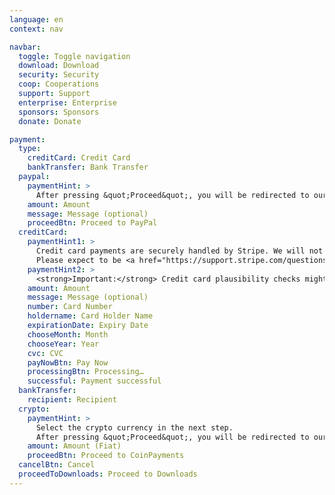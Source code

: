 ```yaml
---
language: en
context: nav

navbar:
  toggle: Toggle navigation
  download: Download
  security: Security
  coop: Cooperations
  support: Support
  enterprise: Enterprise
  sponsors: Sponsors
  donate: Donate

payment:
  type:
    creditCard: Credit Card
    bankTransfer: Bank Transfer
  paypal:
    paymentHint: >
      After pressing &quot;Proceed&quot;, you will be redirected to our PayPal site.
    amount: Amount
    message: Message (optional)
    proceedBtn: Proceed to PayPal
  creditCard:
    paymentHint1: >
      Credit card payments are securely handled by Stripe. We will not be able to see your card number or CVC.
      Please expect to be <a href="https://support.stripe.com/questions/i-have-a-charge-on-my-card-from-stripe-but-i-m-not-a-stripe-user" target="_blank">charged by Stripe</a>.
    paymentHint2: >
      <strong>Important:</strong> Credit card plausibility checks might fail when using anonymizing services such as proxies or Tor.
    amount: Amount
    message: Message (optional)
    number: Card Number
    holdername: Card Holder Name
    expirationDate: Expiry Date
    chooseMonth: Month
    chooseYear: Year
    cvc: CVC
    payNowBtn: Pay Now
    processingBtn: Processing…
    successful: Payment successful
  bankTransfer:
    recipient: Recipient
  crypto:
    paymentHint: >
      Select the crypto currency in the next step.
      After pressing &quot;Proceed&quot;, you will be redirected to our CoinPayments site.
    amount: Amount (Fiat)
    proceedBtn: Proceed to CoinPayments
  cancelBtn: Cancel
  proceedToDownloads: Proceed to Downloads
---
```

